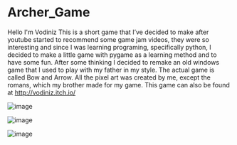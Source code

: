# Archer_Game
Hello I'm Vodiniz This is a short game that I’ve decided to make after youtube started to recommend some game jam videos, they were so
interesting and since I was learning programing, specifically python, I decided to make a little game with pygame as a learning method
and to have some fun. After some thinking I decided to remake an old windows game that I used to play with my father in my style.
The actual game is called Bow and Arrow. All the pixel art was created by me, except the romans, which my brother made for my game. 
This game can also be found at http://vodiniz.itch.io/

![image](https://user-images.githubusercontent.com/49572165/132966969-362561fc-ddb2-44cf-befc-812ecfcc0f0f.png)

![image](https://user-images.githubusercontent.com/49572165/132966982-b69a6b77-77b6-4c78-a7f3-3bd16c2ba0e4.png)

![image](https://user-images.githubusercontent.com/49572165/132966986-77fe08a9-f575-4286-84e6-695a4e0ef4ee.png)



